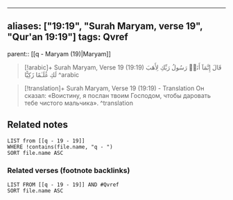 
---
aliases: ["19:19", "Surah Maryam, verse 19", "Qur'an 19:19"]
tags: Qvref
---

parent:: [[q - Maryam (19)|Maryam]]

> [!arabic]+ Surah Maryam, Verse 19 (19:19)
> <span class="quran-arabic">قَالَ إِنَّمَآ أَنَا۠ رَسُولُ رَبِّكِ لِأَهَبَ لَكِ غُلَـٰمًا زَكِيًّا</span>
^arabic

> [!translation]+ Surah Maryam, Verse 19 (19:19) - Translation
> Он сказал: «Воистину, я послан твоим Господом, чтобы даровать тебе чистого мальчика».
^translation



## Related notes
```dataview
LIST from [[q - 19 - 19]]
WHERE !contains(file.name, "q - ")
SORT file.name ASC
```

### Related verses (footnote backlinks)
```dataview
LIST FROM [[q - 19 - 19]] AND #Qvref
SORT file.name ASC
```

